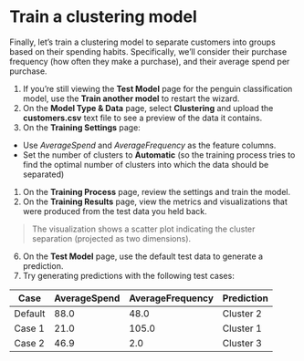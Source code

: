 # Train a clustering model

Finally, let’s train a clustering model to separate customers into groups based on their spending habits. Specifically, we’ll consider their purchase frequency (how often they make a purchase), and their average spend per purchase.

1. If you’re still viewing the **Test Model** page for the penguin classification model, use the **Train another model** to restart the wizard.
1. On the **Model Type & Data** page, select **Clustering** and upload the **customers.csv** text file to see a preview of the data it contains.
1. On the **Training Settings** page:

- Use _AverageSpend_ and _AverageFrequency_ as the feature columns.
- Set the number of clusters to **Automatic** (so the training process tries to find the optimal number of clusters into which the data should be separated)

1. On the **Training Process** page, review the settings and train the model.
1. On the **Training Results** page, view the metrics and visualizations that were produced from the test data you held back.

> The visualization shows a scatter plot indicating the cluster separation (projected as two dimensions).

6. On the **Test Model** page, use the default test data to generate a prediction.
7. Try generating predictions with the following test cases:

| Case    | AverageSpend | AverageFrequency | Prediction |
| ------- | ------------ | ---------------- | ---------- |
| Default | 88.0         | 48.0             | Cluster 2  |
| Case 1  | 21.0         | 105.0            | Cluster 1  |
| Case 2  | 46.9         | 2.0              | Cluster 3  |

